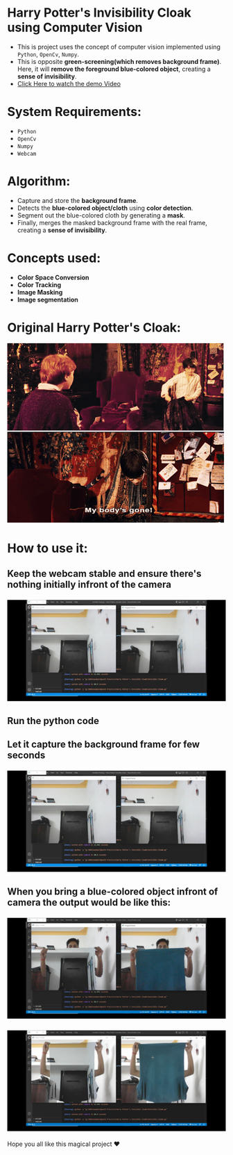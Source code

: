 # Harry Potter's Invisibility Cloak using Computer Vision

- This is project uses the concept of computer vision implemented using  ```Python```, ```OpenCv```, ```Numpy```.
- This is opposite **green-screening(which removes background frame)**. Here, it will __remove the foreground blue-colored object__, creating a __sense of invisibility__.
- [Click Here to watch the demo Video](https://youtu.be/Hp5tOJR04ds)

# System Requirements:
- ```Python```
- ```OpenCv``` 
- ```Numpy```
- ```Webcam```


# Algorithm:
- Capture and store the **background frame**.
- Detects the **blue-colored object/cloth** using **color detection**.
- Segment out the blue-colored cloth by generating a **mask**.
- Finally, merges the masked background frame with the real frame, creating a **sense of invisibility**.
# Concepts used:

- **Color Space Conversion**
- **Color Tracking**
- **Image Masking**
- **Image segmentation**

# Original Harry Potter's Cloak:
![image](Screenshots/Harry%20Potter.gif)
![image](Screenshots/Harry%20Potter2.gif)
# How to use it:

## Keep the webcam stable and ensure there's nothing initially infront of the camera

### ![image](Screenshots/Screenshot_20220705_214916_2.jpg)

## Run the python code

## Let it capture the background frame for few seconds
### ![image](Screenshots/Screenshot_20220705_214916_2.jpg)

## When you bring a blue-colored object infront of camera the output would be like this:

 ### ![image](Screenshots/Screenshot_20220705_214950.jpg)

 ### ![image](Screenshots/Screenshot_20220705_215003.jpg)


Hope you all like this magical project :heart:
